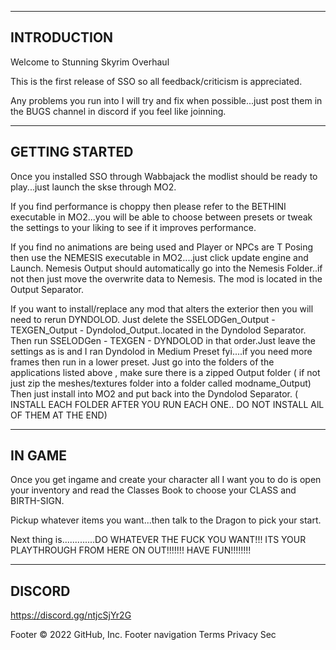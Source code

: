 ------------
INTRODUCTION
------------

Welcome to Stunning Skyrim Overhaul

This is the first release of SSO so all feedback/criticism is appreciated.

Any problems you run into I will try and fix when possible...just post them in the BUGS channel in discord if you feel like joinning.

---------------
GETTING STARTED
---------------

Once you installed SSO through Wabbajack the modlist should be ready to play...just launch the skse through MO2.

If you find performance is choppy then please refer to the BETHINI executable in MO2...you will be able to choose between presets or tweak the settings
to your liking to see if it improves performance.

If you find no animations are being used and Player or NPCs are T Posing then use the NEMESIS executable in MO2....just click update engine and Launch.
Nemesis Output should automatically go into the Nemesis Folder..if not then just move the overwrite data to Nemesis. The mod is located in the Output Separator.

If you want to install/replace any mod that alters the exterior then you will need to rerun DYNDOLOD.
Just delete the SSELODGen_Output - TEXGEN_Output - Dyndolod_Output..located in the Dyndolod Separator.
Then run SSELODGen - TEXGEN - DYNDOLOD in that order.Just leave the settings as is and I ran Dyndolod in Medium Preset fyi....if you need more frames then run in a lower preset.
Just go into the folders of the applications listed above , make sure there is a zipped Output folder ( if not just zip the meshes/textures folder into a folder called modname_Output)
Then just install into MO2 and put back into the Dyndolod Separator. ( INSTALL EACH FOLDER AFTER YOU RUN EACH ONE.. DO NOT INSTALL AlL OF THEM AT THE END)

-------
IN GAME
-------

Once you get ingame and create your character all I want you to do is open your inventory and read the Classes Book to choose your CLASS and BIRTH-SIGN.
 
Pickup whatever items you want...then talk to the Dragon to pick your start.

Next thing is.............DO WHATEVER THE FUCK YOU WANT!!! ITS YOUR PLAYTHROUGH FROM HERE ON OUT!!!!!!! HAVE FUN!!!!!!!!

-------
DISCORD
-------
https://discord.gg/ntjcSjYr2G


Footer
© 2022 GitHub, Inc.
Footer navigation
Terms
Privacy
Sec
